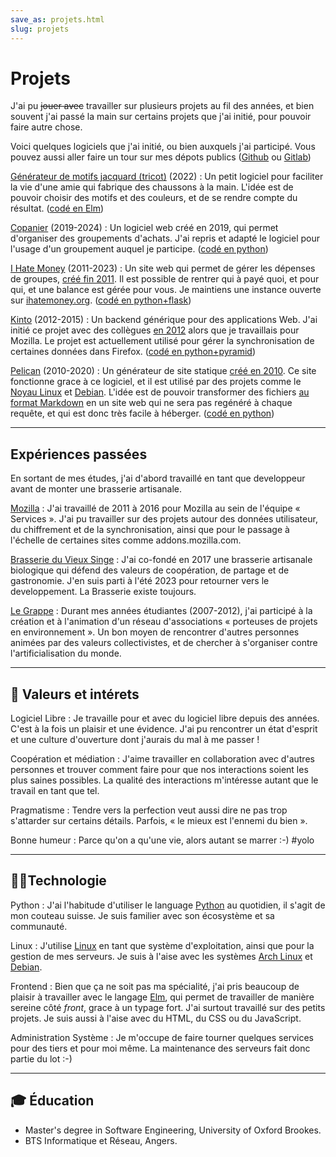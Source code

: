 ```yaml
---
save_as: projets.html
slug: projets
---
```


# Projets

J'ai pu <del>jouer avec</del> travailler sur plusieurs projets au fil des années, et bien souvent j'ai passé la main sur certains projets que j'ai initié, pour pouvoir faire autre chose.

Voici quelques logiciels que j'ai initié, ou bien auxquels j'ai participé. Vous pouvez aussi aller faire un tour sur mes dépots publics ([Github](https://github.com/almet) ou [Gitlab](https://gitlab.com/almet))

[Générateur de motifs jacquard (tricot)](https://bekeko.notmyidea.org/) (2022)
: Un petit logiciel pour faciliter la vie d'une amie qui fabrique des chaussons à la main. L'idée est de pouvoir choisir des motifs et des couleurs, et de se rendre compte du résultat. ([codé en Elm](https://github.com/almet/bekeko))

[Copanier](https://github.com/spiral-project/copanier) (2019-2024)
: Un logiciel web créé en 2019, qui permet d'organiser des groupements
d'achats. J'ai repris et adapté le logiciel pour
l'usage d'un groupement auquel je participe. ([codé en python](https://github.com/almet/copanier))

[I Hate Money](http://ihatemoney.org) (2011-2023)
: Un site web qui permet de gérer les dépenses de groupes, [créé fin
2011](https://blog.notmyidea.org/how-are-you-handling-your-shared-expenses.html).
Il est possible de rentrer qui à payé quoi, et pour qui, et une balance est
gérée pour vous. Je maintiens une instance ouverte sur [ihatemoney.org](https://ihatemoney.org). ([codé en python+flask](https://github.com/spiral-project/ihatemoney))

[Kinto](https://github.com/kinto/kinto) (2012-2015)
: Un backend générique pour des applications Web. J'ai initié ce projet avec
des collègues [en
2012](https://blog.notmyidea.org/thoughts-about-a-form-generation-service-gis-enabled.html)
alors que je travaillais pour Mozilla. Le projet est actuellement utilisé pour
gérer la synchronisation de certaines données dans Firefox. ([codé en python+pyramid](https://github.com/Kinto/kinto))

[Pelican](http://getpelican.com) (2010-2020)
: Un générateur de site statique [créé en
2010](https://blog.notmyidea.org/pelican-a-simple-static-blog-generator-in-python.html).
Ce site fonctionne grace à ce logiciel, et il est utilisé par des projets comme
le [Noyau Linux](https://www.kernel.org/pelican.html) et
[Debian](https://bits.debian.org/pages/about.html). L'idée est de pouvoir transformer des fichiers [au format Markdown](https://fr.wikipedia.org/wiki/Markdown) en un site web qui ne sera pas regénéré à chaque requête, et qui est donc très facile à héberger. ([codé en python](https://github.com/getpelican/pelican))

---

## Expériences passées

En sortant de mes études, j'ai d'abord travaillé en tant que developpeur avant de monter une brasserie artisanale.

[Mozilla](https://mozilla.org)
: J'ai travaillé de 2011 à 2016 pour Mozilla au sein de l'équipe « Services ».
J'ai pu travailler sur des projets autour des données utilisateur, du
chiffrement et de la synchronisation, ainsi que pour le passage à l'échelle de
certaines sites comme addons.mozilla.com.

[Brasserie du Vieux Singe](https://www.vieuxsinge.com/)
: J'ai co-fondé en 2017 une brasserie artisanale biologique qui défend des
valeurs de coopération, de partage et de gastronomie. J'en suis parti à l'été
2023 pour retourner vers le developpement. La Brasserie existe toujours.

[Le Grappe](https://www.reseaugrappe.org/)
: Durant mes années étudiantes (2007-2012), j'ai participé à la création et à l'animation
d'un réseau d'associations « porteuses de projets en environnement ». Un bon
moyen de rencontrer d'autres personnes animées par des valeurs collectivistes,
et de chercher à s'organiser contre l'artificialisation du monde.

---

## 🌟 Valeurs et intérets

Logiciel Libre
: Je travaille pour et avec du logiciel libre depuis des années. C'est à la
fois un plaisir et une évidence. J'ai pu rencontrer un état d'esprit et une
culture d'ouverture dont j'aurais du mal à me passer !

Coopération et médiation
: J'aime travailler en collaboration avec d'autres personnes et trouver comment
faire pour que nos interactions soient les plus saines possibles. La qualité
des interactions m'intéresse autant que le travail en tant que tel. 

Pragmatisme
: Tendre vers la perfection veut aussi dire ne pas trop s'attarder sur
certains détails. Parfois, « le mieux est l'ennemi du bien ».

Bonne humeur
: Parce qu'on a qu'une vie, alors autant se marrer :-) #yolo

---

## 🧑‍🔧Technologie

Python
: J'ai l'habitude d'utiliser le language [Python](https://python.org) au
quotidien, il s'agit de mon couteau suisse. Je suis familier avec son écosystème
et sa communauté.

Linux
: J'utilise [Linux](https://kernel.org/) en tant que système d'exploitation,
ainsi que pour la gestion de mes serveurs. Je suis à l'aise avec les systèmes
[Arch Linux](https://archlinux.org/) et [Debian](https://debian.org).

Frontend
: Bien que ça ne soit pas ma spécialité, j'ai pris beaucoup de plaisir
à travailler avec le langage [Elm](https://elm-lang.org/), qui permet de
travailler de manière sereine côté *front*, grace à un typage fort. J'ai surtout
travaillé sur des petits projets. Je suis aussi à l'aise avec du HTML, du CSS ou du
JavaScript.

Administration Système
: Je m'occupe de faire tourner quelques services pour des tiers et pour moi
même. La maintenance des serveurs fait donc partie du lot :-)

---

## 🎓 Éducation

- Master's degree in Software Engineering, University of Oxford Brookes.
- BTS Informatique et Réseau, Angers.

